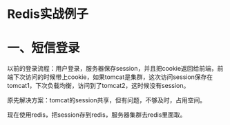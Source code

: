 # Redis实战例子

# 一、短信登录

以前的登录流程：用户登录，服务器保存session，并且把cookie返回给前端，前端下次访问的时候带上cookie，如果tomcat是集群，这次访问session保存在tomcat1，下次负载均衡，访问到了tomcat2，这时候没有session。

原先解决方案：tomcat的session共享，但有问题，不够及时，占用空间。



现在使用redis，把session存到redis，服务器集群去redis里面取。

